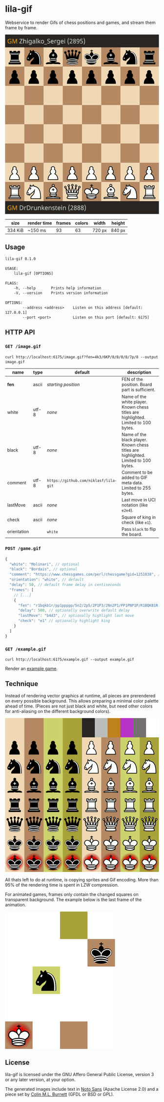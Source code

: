 lila-gif
========

Webservice to render Gifs of chess positions and games, and stream them
frame by frame.

![Example: DrDrunkenstein vs. Zhigalko_Sergei](/example.gif)

size | render time | frames | colors | width | height
--- | --- | --- | --- | --- | ---
334 KiB | ~150 ms | 93 | 63 | 720 px | 840 px

Usage
-----

```
lila-gif 0.1.0

USAGE:
    lila-gif [OPTIONS]

FLAGS:
    -h, --help       Prints help information
    -V, --version    Prints version information

OPTIONS:
        --address <address>    Listen on this address [default: 127.0.0.1]
        --port <port>          Listen on this port [default: 6175]
```

HTTP API
--------

### `GET /image.gif`

```
curl http://localhost:6175/image.gif?fen=4k3/6KP/8/8/8/8/7p/8 --output image.gif
```

name | type | default | description
--- | --- | --- | ---
**fen** | ascii | *starting position* | FEN of the position. Board part is sufficient.
white | utf-8 | *none* | Name of the white player. Known chess titles are highlighted. Limited to 100 bytes.
black | utf-8 | *none* | Name of the black player. Known chess titles are highlighted. Limited to 100 bytes.
comment | utf-8 | `https://github.com/niklasf/lila-git` | Comment to be added to GIF meta data. Limited to 255 bytes.
lastMove | ascii | *none* | Last move in UCI notation (like `e2e4`).
check | ascii | *none* | Square of king in check (like `e1`).
orientation | | `white` | Pass `black` to flip the board.

### `POST /game.gif`

```javascript
{
  "white": "Molinari", // optional
  "black": "Bordais", // optional
  "comment": "https://www.chessgames.com/perl/chessgame?gid=1251038", // optional
  "orientation": "white", // default
  "delay": 50, // default frame delay in centiseconds
  "frames": [
    // [...]
    {
      "fen": "r1bqkb1r/pp1ppppp/5n2/2p5/2P1P3/2Nn2P1/PP1PNP1P/R1BQKB1R w KQkq - 1 6",
      "delay": 500, // optionally overwrite default delay
      "lastMove": "b4d3", // optionally highlight last move
      "check": "e1" // optionally highlight king
    }
  ]
}
```

### `GET /example.gif`

```
curl http://localhost:6175/example.gif --output example.gif
```

Render an [example game](https://lichess.org/Q0iQs5Zi).

Technique
---------

Instead of rendering vector graphics at runtime, all pieces are prerendered
on every possible background. This allows preparing a minimal color palette
ahead of time. (Pieces are not just black and white, but need other colors
for anti-aliasing on the different background colors).

![Sprite](/theme/sprite.gif)

All thats left to do at runtime, is copying sprites and Gif encoding.
More than 95% of the rendering time is spent in LZW compression.

For animated games, frames only contain the changed squares on transparent
background. The example below is the last frame of the animation.

![Example frame](/example-frame.gif)

License
-------

lila-gif is licensed under the GNU Affero General Public License, version 3 or
any later version, at your option.

The generated images include text in
[Noto Sans](https://fonts.google.com/specimen/Noto+Sans) (Apache License 2.0)
and a piece set by
[Colin M.L. Burnett](https://en.wikipedia.org/wiki/User:Cburnett)
(GFDL or BSD or GPL).
